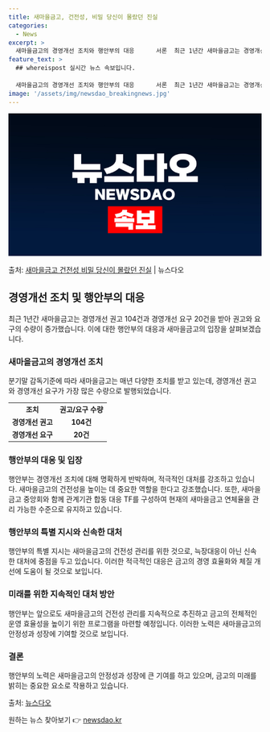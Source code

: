 ```yaml
---
title: 새마을금고, 건전성, 비밀 당신이 몰랐던 진실
categories:
  - News
excerpt: >
  새마을금고의 경영개선 조치와 행안부의 대응      서론  최근 1년간 새마을금고는 경영개선 권고 104건과…
feature_text: >
  ## whereispost 실시간 뉴스 속보입니다.

  새마을금고의 경영개선 조치와 행안부의 대응      서론  최근 1년간 새마을금고는 경영개선 권고 104건과…
image: '/assets/img/newsdao_breakingnews.jpg'
---
```


![뉴스다오 속보](/assets/img/newsdao_breakingnews.jpg)

<p>출처: <a href="https://newsdao.kr/4205" rel="dofollow">새마을금고 건전성 비밀 당신이 몰랐던 진실</a> | 뉴스다오</p>

<h2 data-ke-size="size26">경영개선 조치 및 행안부의 대응</h2>
<p data-ke-size="size16">최근 1년간 새마을금고는 경영개선 권고 104건과 경영개선 요구 20건을 받아 권고와 요구의 수량이 증가했습니다. 이에 대한 행안부의 대응과 새마을금고의 입장을 살펴보겠습니다.</p>

<h3>새마을금고의 경영개선 조치</h3>
<p data-ke-size="size16">분기말 감독기준에 따라 새마을금고는 매년 다양한 조치를 받고 있는데, 경영개선 권고와 경영개선 요구가 가장 많은 수량으로 발행되었습니다.</p>
<table>
  <tr>
    <td style="text-align: center; height: 17px;"><b>조치</b></td>
    <td style="text-align: center; height: 17px;"><b>권고/요구 수량</b></td>
  </tr>
  <tr>
    <td style="text-align: center; height: 17px;"><b>경영개선 권고</b></td>
    <td style="text-align: center; height: 17px;"><b>104건</b></td>
  </tr>
  <tr>
    <td style="text-align: center; height: 17px;"><b>경영개선 요구</b></td>
    <td style="text-align: center; height: 17px;"><b>20건</b></td>
  </tr>
</table>

<h3>행안부의 대응 및 입장</h3>
<p data-ke-size="size16">행안부는 경영개선 조치에 대해 명확하게 반박하며, 적극적인 대처를 강조하고 있습니다. 새마을금고의 건전성을 높이는 데 중요한 역할을 한다고 강조했습니다. 또한, 새마을금고 중앙회와 함께 관계기관 합동 대응 TF를 구성하여 현재의 새마을금고 연체율을 관리 가능한 수준으로 유지하고 있습니다.</p>

<h3>행안부의 특별 지시와 신속한 대처</h3>
<p data-ke-size="size16">행안부의 특별 지시는 새마을금고의 건전성 관리를 위한 것으로, 늑장대응이 아닌 신속한 대처에 중점을 두고 있습니다. 이러한 적극적인 대응은 금고의 경영 효율화와 체질 개선에 도움이 될 것으로 보입니다.</p>

<h3>미래를 위한 지속적인 대처 방안</h3>
<p data-ke-size="size16">행안부는 앞으로도 새마을금고의 건전성 관리를 지속적으로 추진하고 금고의 전체적인 운영 효율성을 높이기 위한 프로그램을 마련할 예정입니다. 이러한 노력은 새마을금고의 안정성과 성장에 기여할 것으로 보입니다.</p>

<h3>결론</h3>
<p data-ke-size="size16">행안부의 노력은 새마을금고의 안정성과 성장에 큰 기여를 하고 있으며, 금고의 미래를 밝히는 중요한 요소로 작용하고 있습니다.</p>


출처: [뉴스다오](https://newsdao.kr/4205)
 

원하는 뉴스 찾아보기 👉 <a href="https://newsdao.kr" rel="dofollow">newsdao.kr</a>


